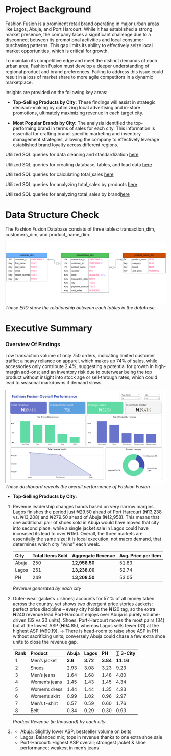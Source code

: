  # Project Background
Fashion Fusion is a prominent retail brand operating in major urban areas like Lagos, Abuja, and Port Harcourt. While it has established a strong market presence, the company faces a significant challenge due to a disconnect between its promotional activities and local consumer purchasing patterns. This gap limits its ability to effectively seize local market opportunities, which is critical for growth.

To maintain its competitive edge and meet the distinct demands of each urban area, Fashion Fusion must develop a deeper understanding of regional product and brand preferences. Failing to address this issue could result in a loss of market share to more agile competitors in a dynamic marketplace.

Insights are provided on the following key areas:

- **Top-Selling Products by City:** These findings will assist in strategic decision-making by optimizing local advertising and in-store promotions, ultimately maximizing revenue in each target city.

- **Most Popular Brands by City:** The analysis identified the top-performing brand in terms of sales for each city. This information is essential for crafting brand-specific marketing and inventory management strategies, allowing the company to effectively leverage established brand loyalty across different regions.

Utilized SQL queries for data cleaning and standardization [here](/task_done/data_cleaning/)

Utilized SQL queries for creating database, tables, and load data [here](/sql_load/)

Utilized SQL queries for calculating total_sales [here](/task_done/project_sql/1_total_sales.sql)

Utilized SQL queries for analyzing total_sales by products [here](/task_done/project_sql/2_top_selling_products.sql)

Utilized SQL queries for analyzing total_sales by brand[here](/task_done/project_sql/3_top_brand.sql)

# Data Structure Check
The Fashion Fusion Database consists of three tables: transaction_dim, customers_dim, and product_name_dim.

![ERD](/image/ERD%20.png)
*These ERD show the relationship between each tables in the database*

# Executive Summary
### Overview Of Findings 
Low transaction volume of only 750 orders, indicating limited customer traffic; a heavy reliance on apparel, which makes up 74% of sales, while accessories only contribute 2.4%, suggesting a potential for growth in high-margin add-ons; and an inventory risk due to outerwear being the top product without insight into stock age or sell-through rates, which could lead to seasonal markdowns if demand slows.

![ERD](/image/Dashboard.png)
*These dashboard reveals the overall performance of Fashion Fusion*

- **Top-Selling Products by City:** 

1. Revenue leadership changes hands based on very narrow margins. 
Lagos finishes the period just ₦29.50 ahead of Port Harcourt (₦13,238 vs. ₦13,208) and ₦279.50 ahead of Abuja (₦12,958). 
This means that one additional pair of shoes sold in Abuja would have moved that city into second place, while a single jacket sale in Lagos could have increased its lead to over ₦150. 
Overall, the three markets are essentially the same size; it is local execution, not macro demand, that determines which city "wins" each week.

    | City  | Total Items Sold | Aggregate Revenue | Avg. Price per Item |
    | ----- | ---------------- | ----------------- | --------------------- |
    | Abuja | 250              | **12,958.50**     | 51.83                 |
    | Lagos | 251              | **13,238.00**     | 52.74                 |
    | PH    | 249              | **13,208.50**     | 53.05                 |
    
    *Revenue generated by each city*

2. Outer-wear (jackets + shoes) accounts for 57 % of all money taken across the country, yet shows two divergent price stories
Jackets: perfect price discipline – every city holds the ₦120 tag, so the extra ₦240 revenue lead Port-Harcourt enjoys over Abuja is purely volume-driven (32 vs 30 units).
Shoes: Port-Harcourt moves the most pairs (34) but at the lowest ASP (₦94.85), whereas Lagos sells fewer (31) at the highest ASP (₦99.19).
→ There is head-room to raise shoe ASP in PH without sacrificing units; conversely Abuja could chase a few extra shoe units to close the revenue gap.

    | Rank | Product       | Abuja | Lagos    | PH       | ∑ 3-City |
    | ---- | ------------- | ----- | -------- | -------- | -------- |
    | 1    | Men’s jacket  | **3.6**   | **3.72** | **3.84** | **11.16**    |
    | 2    | Shoes         | 2.93  | 3.08     | 3.23 | 9.23     |
    | 3    | Men’s jeans   | 1.64  | 1.68     | 1.48     | 4.80     |
    | 4    | Women’s jeans | 1.45  | 1.43     | 1.45     | 4.34     |
    | 5    | Women’s dress | 1.44  | 1.44     | 1.35     | 4.23     |
    | 6    | Women’s skirt | 0.99  | 1.02     | 0.96     | 2.97     |
    | 7    | Men’s t-shirt | 0.57  | 0.59     | 0.60     | 1.76     |
    | 8    | Belt          | 0.34  | 0.29     | 0.30     | 0.93     |
    *Product Revenue (in thousand) by each city*

3. 
    - Abuja: Slightly lower ASP; bestseller volume on belts
    - Lagos: Balanced mix; tops in revenue thanks to one extra shoe sale  
    - Port-Harcourt: Highest ASP overall; strongest jacket & shoe performance; weakest in men’s jeans 
